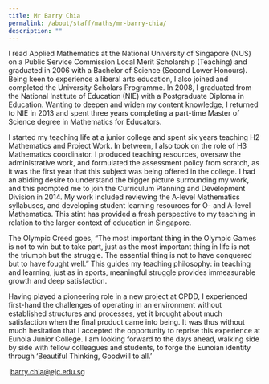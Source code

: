 ```yaml
---
title: Mr Barry Chia
permalink: /about/staff/maths/mr-barry-chia/
description: ""
---
```


I read Applied Mathematics at the National University of Singapore (NUS) on a Public Service Commission Local Merit Scholarship (Teaching) and graduated in 2006 with a Bachelor of Science (Second Lower Honours). Being keen to experience a liberal arts education, I also joined and completed the University Scholars Programme. In 2008, I graduated from the National Institute of Education (NIE) with a Postgraduate Diploma in Education. Wanting to deepen and widen my content knowledge, I returned to NIE in 2013 and spent three years completing a part-time Master of Science degree in Mathematics for Educators.

I started my teaching life at a junior college and spent six years teaching H2 Mathematics and Project Work. In between, I also took on the role of H3 Mathematics coordinator. I produced teaching resources, oversaw the administrative work, and formulated the assessment policy from scratch, as it was the first year that this subject was being offered in the college. I had an abiding desire to understand the bigger picture surrounding my work, and this prompted me to join the Curriculum Planning and Development Division in 2014. My work included reviewing the A-level Mathematics syllabuses, and developing student learning resources for O- and A-level Mathematics. This stint has provided a fresh perspective to my teaching in relation to the larger context of education in Singapore.

The Olympic Creed goes, “The most important thing in the Olympic Games is not to win but to take part, just as the most important thing in life is not the triumph but the struggle. The essential thing is not to have conquered but to have fought well.” This guides my teaching philosophy: in teaching and learning, just as in sports, meaningful struggle provides immeasurable growth and deep satisfaction.

Having played a pioneering role in a new project at CPDD, I experienced first-hand the challenges of operating in an environment without established structures and processes, yet it brought about much satisfaction when the final product came into being. It was thus without much hesitation that I accepted the opportunity to reprise this experience at Eunoia Junior College. I am looking forward to the days ahead, walking side by side with fellow colleagues and students, to forge the Eunoian identity through ‘Beautiful Thinking, Goodwill to all.’

 [barry.chia@ejc.edu.sg](mailto:barry.chia@ejc.edu.sg)